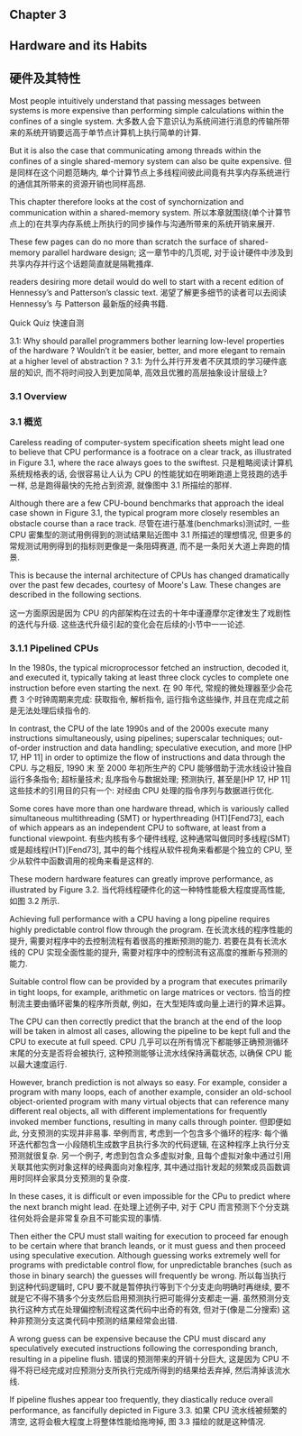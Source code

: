 ## Chapter 3
## Hardware and its Habits 
## 硬件及其特性

Most people intuitively understand that passing messages between systems is more expensive than performing simple calculations within the confines of a single system. 
大多数人会下意识认为系统间进行消息的传输所带来的系统开销要远高于单节点计算机上执行简单的计算. 


But it is also the case that communicating among threads within the confines of a single shared-memory system can also be quite expensive. 
但是同样在这个问题范畴内, 单个计算节点上多线程间彼此间竟有共享内存系统进行的通信其所带来的资源开销也同样高昂. 

This chapter therefore looks at the cost of synchornization and communication within a shared-memory system. 
所以本章就围绕(单个计算节点上的)在共享内存系统上所执行的同步操作与沟通所带来的系统开销来展开.  

These few pages can do no more than scratch the surface of shared-memory parallel hardware design; 
这一章节中的几页呢, 对于设计硬件中涉及到共享内存并行这个话题简直就是隔靴搔痒. 

readers desiring more detail would do well to start with a recent edition of Hennessy’s and Patterson’s classic text. 
渴望了解更多细节的读者可以去阅读 Hennessy’s 与 Patterson 最新版的经典书籍. 

Quick Quiz 
快速自测

3.1: Why should parallel programmers bother learning low-level properties of the hardware ? 
Wouldn’t it be easier, better, and more elegant to remain at a higher level of abstraction ? 
3.1: 为什么并行开发者不厌其烦的学习硬件底层的知识, 而不将时间投入到更加简单, 高效且优雅的高层抽象设计层级上? 

### 3.1 Overview 
### 3.1 概览

Careless reading of computer-system specification sheets might lead one to believe that CPU performance is a footrace on a clear track, as illustrated in Figure 3.1, where the race always goes to the swiftest. 
只是粗略阅读计算机系统规格表的话, 会很容易让人认为 CPU 的性能犹如在明晰跑道上竞技跑的选手一样, 总是跑得最快的先抢占到资源, 就像图中 3.1 所描绘的那样. 



Although there are a few CPU-bound benchmarks that approach the ideal case shown in Figure 3.1, the typical program more closely resembles an obstacle course than a race track. 
尽管在进行基准(benchmarks)测试时, 一些 CPU 密集型的测试用例得到的测试结果贴近图中 3.1 所描述的理想情况, 但更多的常规测试用例得到的指标则更像是一条阻碍赛道, 而不是一条阳关大道上奔跑的情景. 

This is because the internal architecture of CPUs has changed dramatically over the past few decades, courtesy of Moore's Law. These changes are described in the following sections. 

这一方面原因是因为 CPU 的内部架构在过去的十年中谨遵摩尔定律发生了戏剧性的迭代与升级. 这些迭代升级引起的变化会在后续的小节中一一论述. 

### 3.1.1 Pipelined CPUs 
In the 1980s, the typical microprocessor fetched an instruction, decoded it, and executed it, typically taking at least three clock cycles to complete one instruction before even starting the next. 
在 90 年代, 常规的微处理器至少会花费 3 个时钟周期来完成: 获取指令, 解析指令, 运行指令这些操作, 并且在完成之前是无法处理后续指令的.  

In contrast, the CPU of the late 1990s and of the 2000s execute many instructions simultaneously, using pipelines; superscalar techniques; out-of-order instruction and data handling; speculative execution, and more [HP 17, HP 11] in order to optimize the flow of instructions and data through the CPU. 
与之相反, 1990 末 至 2000 年初所生产的 CPU 能够借助于流水线设计独自运行多条指令; 超标量技术; 乱序指令与数据处理; 预测执行, 甚至是[HP 17, HP 11] 这些技术的引用目的只有一个: 对经由 CPU 处理的指令序列与数据进行优化.

Some cores have more than one hardware thread, which is variously called simultaneous multithreading (SMT) or hyperthreading (HT)[Fend73], each of which appears as an independent CPU to software, at least from a functional viewpoint. 
有些内核有多个硬件线程, 这种通常叫做同时多线程(SMT) 或是超线程(HT)[Fend73], 其中的每个线程从软件视角来看都是个独立的 CPU, 至少从软件中函数调用的视角来看是这样的. 

These modern hardware features can greatly improve performance, as illustrated by Figure 3.2.
当代将线程硬件化的这一种特性能极大程度提高性能, 如图 3.2 所示. 

Achieving full performance with a CPU having a long pipeline requires highly predictable control flow through the program. 
在长流水线的程序性能的提升, 需要对程序中的去控制流程有着很高的推断预测的能力. 
若要在具有长流水线的 CPU 实现全面性能的提升, 需要对程序中的控制流有这高度的推断与预测的能力. 

Suitable control flow can be provided by a program that executes primarily in tight loops, for example, arithmetic on large matrices or vectors. 
恰当的控制流主要由循环密集的程序所贡献, 例如，在大型矩阵或向量上进行的算术运算。

The CPU can then correctly predict that the branch at the end of the loop will be taken in almost all cases, allowing the pipeline to be kept full and the CPU to execute at full speed. 
CPU 几乎可以在所有情况下都能够正确预测循环末尾的分支是否将会被执行, 这种预测能够让流水线保持满载状态, 以确保 CPU 能以最大速度运行. 

However, branch prediction is not always so easy. For example, consider a program with many loops, each of another example, consider an old-school object-oriented program with many virtual objects that can reference many different real objects, all with different implementations for frequently invoked member functions, resulting in many calls through pointer. 
但即便如此, 分支预测的实现并非易事. 举例而言, 考虑到一个包含多个循环的程序: 每个循环迭代都包含一小段随机生成数字且执行多次的代码逻辑, 在这种程序上执行分支预测就很复杂. 另一个例子, 考虑到包含众多虚拟对象, 且每个虚拟对象中通过引用关联其他实例对象这样的经典面向对象程序, 其中通过指针发起的频繁成员函数调用时同样会家具分支预测的复杂度. 

In these cases, it is difficult or even impossible for the CPu to predict where the next branch might lead. 
在处理上述例子中, 对于 CPU 而言预测下个分支跳往何处将会是非常复杂且不可能实现的事情. 

Then either the CPU must stall waiting for execution to proceed far enough to be certain where that branch leands, or it must guess and then proceed using speculative execution. Although guessing works extremely well for programs with predictable control flow, for unpredictable branches (such as those in binary search) the guesses will frequently be wrong. 
所以每当执行到这种代码逻辑时, CPU 要不就是暂停执行等到下个分支走向明确时再继续, 要不就是它不得不猜多个分支然后启用预测执行把可能得分支都走一遍. 虽然预测分支执行这种方式在处理偏控制流程这类代码中出奇的有效, 但对于(像是二分搜索) 这种非预测分支这类代码中预测的结果经常会出错. 


A wrong guess can be expensive because the CPU must discard any speculatively executed instructions following the corresponding branch, resulting in a pipeline flush. 
错误的预测带来的开销十分巨大, 这是因为 CPU 不得不将已经完成对应预测分支所执行完成所得到的结果给丢弃掉, 然后清掉该流水线. 

If pipeline flushes appear too frequently, they diastically reduce overall performance, as fancifully depicted in Figure 3.3.
如果  CPU 流水线被频繁的清空, 这将会极大程度上将整体性能给拖垮掉, 图 3.3 描绘的就是这种情况. 























